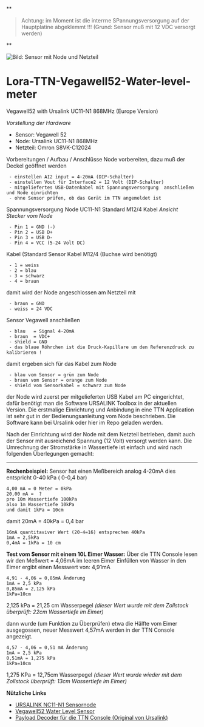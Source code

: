 
**

> Achtung: im Moment ist die interrne SPannungsversorgung auf der
> Hauptplatine abgeklemmt !!! (Grund: Sensor muß mit 12 VDC versorgt
> werden)

**

![Bild: Sensor mit Node und Netzteil](https://github.com/jensileinchen/Lora-TTN-Vegawell52-Water-level-meter/blob/master/PICTURE.jpg)

# Lora-TTN-Vegawell52-Water-level-meter
Vegawell52 with Ursalink UC11-N1 868MHz (Europe Version)

*Vorstellung der Hardware*

 - Sensor: Vegawell 52 
 - Node: Ursalink UC11-N1 868MHz 
 - Netzteil: Omron S8VK-C12024

Vorbereitungen / Aufbau / Anschlüsse
Node vorbereiten, dazu muß der Deckel geöffnet werden

 

     - einstellen AI2 input = 4-20mA (DIP-Schalter)
     - einstellen Vout für Interface2 = 12 Volt (DIP-Schalter)
     - mitgeliefertes USB-Datenkabel mit Spannungsversorgung  anschließen und Node einrichten
     - ohne Sensor prüfen, ob das Gerät im TTN angemeldet ist

Spannungsversorgung Node UC11-N1   Standard M12/4 Kabel
*Ansicht Stecker vom Node*

     - Pin 1 = GND (-) 
     - Pin 2 = USB D+ 
     - Pin 3 = USB D- 
     - Pin 4 = VCC (5-24 Volt DC)

Kabel (Standard Sensor Kabel M12/4 (Buchse wird benötigt)

     - 1 = weiss 
     - 2 = blau 
     - 3 = schwarz 
     - 4 = braun

damit wird der Node angeschlossen am Netzteil mit

     - braun = GND 
     - weiss = 24 VDC

Sensor Vegawell anschließen

     - blau   = Signal 4-20mA 
     - braun  = VDC+ 
     - shield = GND
     - das blaue Röhrchen ist die Druck-Kapillare um den Referenzdruck zu kalibrieren !

damit ergeben sich für das Kabel zum Node

     - blau vom Sensor = grün zum Node 
     - braun vom Sensor = orange zum Node 
     - shield vom Sensorkabel = schwarz zum Node

der Node wird zuerst per mitgelieferten USB Kabel am PC eingerichtet, dafür benötigt man die Software URSALINK Toolbox in der aktuellen Version. Die erstmalige Einrichtung und Anbindung in eine TTN Application ist sehr gut in der Bedienungsanleitung vom Node beschrieben. Die Software kann bei Ursalink oder hier im Repo geladen werden.

Nach der Einrichtung wird der Node mit dem Netzteil betrieben, damit auch der Sensor mit ausreichend Spannung (12 Volt) versorgt werden kann. Die Umrechnung der Stromstärke in Wassertiefe ist einfach und wird nach folgenden Überlegungen gemacht:

--------------

**Rechenbeispiel:**
Sensor hat einen Meßbereich analog 4-20mA
dies entspricht 0-40 kPa ( 0-0,4 bar)

    4,00 mA = 0 Meter = 0kPa
    20,00 mA =  ?    
    pro 10m Wassertiefe 100kPa
    also 1m Wassertiefe 10kPa
    und damit 1kPa = 10cm

damit 20mA = 40kPa = 0,4 bar 

    16mA quantitaviver Wert (20-4=16) entsprechen 40kPa
    1mA = 2,5kPa
    0,4mA = 1kPa = 10 cm

**Test vom Sensor mit einem 10L Eimer Wasser:**
Über die TTN Console lesen wir den Meßwert = 4,06mA  im leeren Eimer
Einfüllen von Wasser in den Eimer ergibt einen Messwert von: 4,91mA

    4,91 - 4,06 = 0,85mA Änderung
    1mA = 2,5 kPa
    0,85mA = 2,125 kPa
    1kPa=10cm

2,125 kPa = 21,25 cm Wasserpegel
*(dieser Wert wurde mit dem Zollstock überprüft: 22cm Wassertiefe im Eimer)*

dann wurde (um Funktion zu Überprüfen) etwa die Hälfte vom Eimer ausgegossen,
neuer Messwert 4,57mA werden in der TTN Console angezeigt.

    4,57 - 4,06 = 0,51 mA Änderung
    1mA = 2,5 kPa
    0,51mA = 1,275 kPa
    1kPa=10cm

1,275 KPa = 12,75cm Wasserpegel
*(dieser Wert wurde wieder mit dem Zollstock überprüft: 13cm Wassertiefe im Eimer)*


**Nützliche Links**

 - [URSALINK NC11-N1       Sensornode](https://www.ursalink.com/en/n1-lorawan-sensor-node/)   
- [Vegawell52 Water Level       Sensor](https://www.vega.com/de-de/produkte/ger%C3%A4tesuche?serialnumber=37987318) 
- [Payload Decoder für die TTN Console (Original von    Ursalink)](https://github.com/Ursalink-CN/ursalink-decoder)
